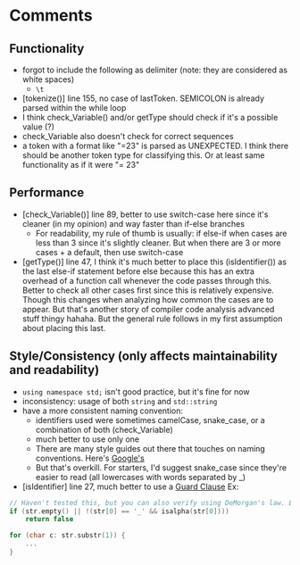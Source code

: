 # Comments

## Functionality
- forgot to include the following as delimiter (note: they are considered as white spaces)
	- `\t`
- \[tokenize()\] line 155, no case of lastToken. SEMICOLON is already parsed within the while loop
- I think check_Variable() and/or getType should check if it's a possible value (?)
- check_Variable also doesn't check for correct sequences
- a token with a format like "=23" is parsed as UNEXPECTED. I think there should be another token type for classifying this. Or at least same functionality as if it were "= 23"

## Performance
- \[check_Variable()\] line 89, better to use switch-case here since it's cleaner (in my opinion) and way faster than if-else branches
	- For readability, my rule of thumb is usually: if else-if when cases are less than 3 since it's slightly cleaner. But when there are 3 or more cases + a default, then use switch-case
- \[getType()\] line 47, I think it's much better to place this (isIdentifier()) as the last else-if statement before else because this has an extra overhead of a function call whenever the code passes through this. Better to check all other cases first since this is relatively expensive. Though this changes when analyzing how common the cases are to appear. But that's another story of compiler code analysis advanced stuff thingy hahaha. But the general rule follows in my first assumption about placing this last.

## Style/Consistency (only affects maintainability and readability)
- `using namespace std;` isn't good practice, but it's fine for now
- inconsistency: usage of both `string` and `std::string`
- have a more consistent naming convention:
	- identifiers used were sometimes camelCase, snake_case, or a combination of both (check_Variable)
	- much better to use only one
	- There are many style guides out there that touches on naming conventions. Here's [Google's](https://google.github.io/styleguide/cppguide.html)
	- But that's overkill. For starters, I'd suggest snake_case since they're easier to read (all lowercases with words separated by _)
- \[isIdentifier\] line 27, much better to use a [Guard Clause](https://deviq.com/design-patterns/guard-clause)
Ex: 
```c++
// Haven't tested this, but you can also verify using DeMorgan's law. Basically flipped your original condition to the opposite, ie, applying NOT
if (str.empty() || !(str[0] == '_' && isalpha(str[0]))) 
	return false

for (char c: str.substr(1)) {
	...
}
```
